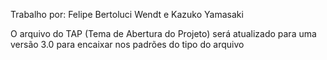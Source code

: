 Trabalho por: Felipe Bertoluci Wendt e Kazuko Yamasaki

O arquivo do TAP (Tema de Abertura do Projeto) será atualizado para uma versão 3.0 para encaixar nos padrões do tipo do arquivo
